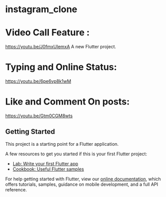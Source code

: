 # instagram_clone

# Video Call Feature :
https://youtu.be/J0fmxUIemxA
A new Flutter project.

# Typing and Online Status:
https://youtu.be/6pe6vp8k1wM

# Like and Comment On posts:
https://youtu.be/Gtm0CGM8wts


## Getting Started

This project is a starting point for a Flutter application.

A few resources to get you started if this is your first Flutter project:

- [Lab: Write your first Flutter app](https://flutter.dev/docs/get-started/codelab)
- [Cookbook: Useful Flutter samples](https://flutter.dev/docs/cookbook)

For help getting started with Flutter, view our
[online documentation](https://flutter.dev/docs), which offers tutorials,
samples, guidance on mobile development, and a full API reference.
